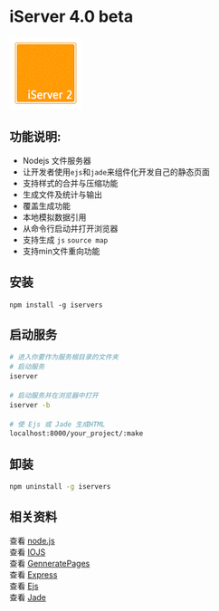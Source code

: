 # iServer 4.0 beta
![iServer 2](/bin/favicon.png 'Server 4.0 Beta')  

## 功能说明:    
* Nodejs 文件服务器  
* 让开发者使用`ejs`和`jade`来组件化开发自己的静态页面     
* 支持样式的合并与压缩功能
* 生成文件及统计与输出
* 覆盖生成功能  
* 本地模拟数据引用 
* 从命令行启动并打开浏览器
* 支持生成 `js` `source map`
* 支持min文件重向功能

## 安装
```
npm install -g iservers
```

## 启动服务
```sh
# 进入你要作为服务根目录的文件夹
# 启动服务
iserver

# 启动服务并在浏览器中打开
iserver -b

# 使 Ejs 或 Jade 生成HTML
localhost:8000/your_project/:make
```

## 卸装
```sh
npm uninstall -g iservers
```


## 相关资料  
查看 [node.js](https://nodejs.org/)  
查看 [IOJS](https://iojs.org/)  
查看 [GenneratePages](https://github.com/ektx/Node/tree/master/GenneratePages)  
查看 [Express](http://expressjs.com/)  
查看 [Ejs](http://ejs.co/)  
查看 [Jade](http://jade-lang.com/)  